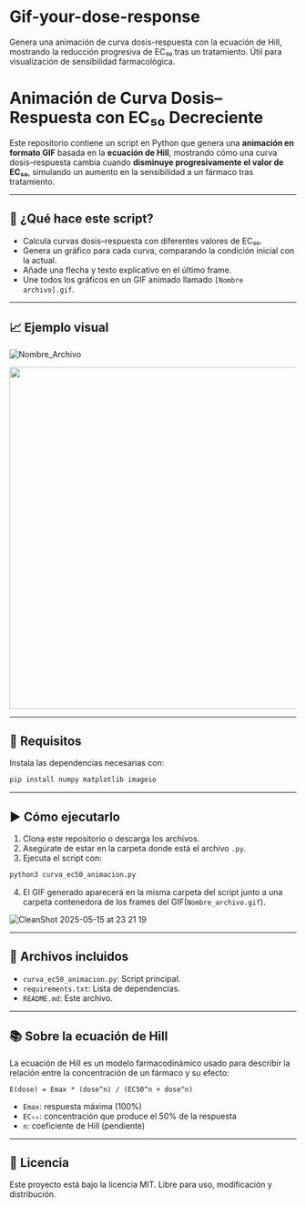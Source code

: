 # Gif-your-dose-response
Genera una animación de curva dosis-respuesta con la ecuación de Hill, mostrando la reducción progresiva de EC₅₀ tras un tratamiento. Útil para visualización de sensibilidad farmacológica.


# Animación de Curva Dosis–Respuesta con EC₅₀ Decreciente

Este repositorio contiene un script en Python que genera una **animación en formato GIF** basada en la **ecuación de Hill**, mostrando cómo una curva dosis–respuesta cambia cuando **disminuye progresivamente el valor de EC₅₀**, simulando un aumento en la sensibilidad a un fármaco tras tratamiento.

---

## 🧪 ¿Qué hace este script?

- Calcula curvas dosis–respuesta con diferentes valores de EC₅₀.
- Genera un gráfico para cada curva, comparando la condición inicial con la actual.
- Añade una flecha y texto explicativo en el último frame.
- Une todos los gráficos en un GIF animado llamado `[Nombre archivo].gif`.

---

## 📈 Ejemplo visual

![Nombre_Archivo](https://github.com/user-attachments/assets/4d343fa1-6436-4b99-8fce-d639ff1facb3)


<img src="[Nombre archivo].gif" width="600"/>

---

## 🧰 Requisitos

Instala las dependencias necesarias con:

```bash
pip install numpy matplotlib imageio
```

---

## ▶️ Cómo ejecutarlo

1. Clona este repositorio o descarga los archivos.
2. Asegúrate de estar en la carpeta donde está el archivo `.py`.
3. Ejecuta el script con:

```bash
python3 curva_ec50_animacion.py
```

4. El GIF generado aparecerá en la misma carpeta del script junto a una carpeta contenedora de los frames del GIF(`Nombre_archivo.gif`).
   
![CleanShot 2025-05-15 at 23 21 19](https://github.com/user-attachments/assets/eefeb957-ae94-4474-ae4a-c34ea3e17e30)

---

## 📁 Archivos incluidos

- `curva_ec50_animacion.py`: Script principal.
- `requirements.txt`: Lista de dependencias.
- `README.md`: Este archivo.

---

## 📚 Sobre la ecuación de Hill

La ecuación de Hill es un modelo farmacodinámico usado para describir la relación entre la concentración de un fármaco y su efecto:

```
E(dose) = Emax * (dose^n) / (EC50^n + dose^n)
```

- `Emax`: respuesta máxima (100%)
- `EC₅₀`: concentración que produce el 50% de la respuesta
- `n`: coeficiente de Hill (pendiente)

---

## 📄 Licencia

Este proyecto está bajo la licencia MIT. Libre para uso, modificación y distribución.
